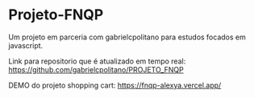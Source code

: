 # Projeto-FNQP
Um projeto em parceria com gabrielcpolitano para estudos focados em javascript.

Link para repositorio que é atualizado em tempo real: https://github.com/gabrielcpolitano/PROJETO_FNQP

DEMO do projeto shopping cart: https://fnqp-alexya.vercel.app/
